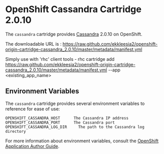 # OpenShift Cassandra Cartridge 2.0.10

The `cassandra` cartridge provides [Cassandra](http://cassandra.apache.org/) 2.0.10 on OpenShift.

The downloadable URL is : https://raw.github.com/ekkleesia2/openshift-origin-cartridge-cassandra_2.0.10/master/metadata/manifest.yml

Simply use with 'rhc' client tools - rhc cartridge add https://raw.github.com/ekkleesia2/openshift-origin-cartridge-cassandra_2.0.10/master/metadata/manifest.yml --app <existing_app_name>

## Environment Variables

The `cassandra` cartridge provides several environment variables to reference for ease
of use:

    OPENSHIFT_CASSANDRA_HOST      The Cassandra IP address
    OPENSHIFT_CASSANDRA_PORT      The Cassandra port
    OPENSHIFT_CASSANDRA_LOG_DIR     The path to the Cassandra log directory

For more information about environment variables, consult the
[OpenShift Application Author Guide](https://github.com/openshift/origin-server/blob/master/node/README.writing_applications.md).
